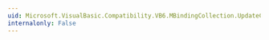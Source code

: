 ```yaml
---
uid: Microsoft.VisualBasic.Compatibility.VB6.MBindingCollection.UpdateControls
internalonly: False
---
```

